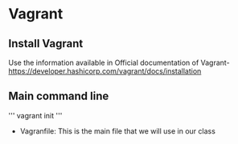 # Vagrant

## Install Vagrant
Use the information available in Official documentation of Vagrant- https://developer.hashicorp.com/vagrant/docs/installation

## Main command line
'''
vagrant init
'''
- Vagranfile: This is the main file that we will use in our class


